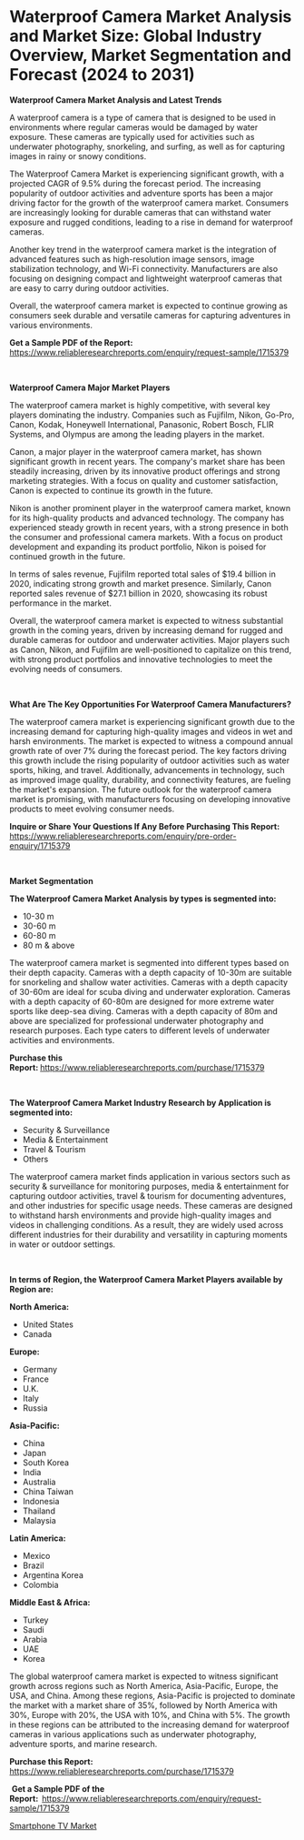 <p><h1>Waterproof Camera Market Analysis and Market Size: Global Industry Overview, Market Segmentation and Forecast (2024 to 2031)</h1></p><p><strong>Waterproof Camera Market Analysis and Latest Trends</strong></p>
<p><p>A waterproof camera is a type of camera that is designed to be used in environments where regular cameras would be damaged by water exposure. These cameras are typically used for activities such as underwater photography, snorkeling, and surfing, as well as for capturing images in rainy or snowy conditions.</p><p>The Waterproof Camera Market is experiencing significant growth, with a projected CAGR of 9.5% during the forecast period. The increasing popularity of outdoor activities and adventure sports has been a major driving factor for the growth of the waterproof camera market. Consumers are increasingly looking for durable cameras that can withstand water exposure and rugged conditions, leading to a rise in demand for waterproof cameras.</p><p>Another key trend in the waterproof camera market is the integration of advanced features such as high-resolution image sensors, image stabilization technology, and Wi-Fi connectivity. Manufacturers are also focusing on designing compact and lightweight waterproof cameras that are easy to carry during outdoor activities.</p><p>Overall, the waterproof camera market is expected to continue growing as consumers seek durable and versatile cameras for capturing adventures in various environments.</p></p>
<p><strong>Get a Sample PDF of the Report:&nbsp;</strong> <a href="https://www.reliableresearchreports.com/enquiry/request-sample/1715379">https://www.reliableresearchreports.com/enquiry/request-sample/1715379</a></p>
<p>&nbsp;</p>
<p><strong>Waterproof Camera Major Market Players</strong></p>
<p><p>The waterproof camera market is highly competitive, with several key players dominating the industry. Companies such as Fujifilm, Nikon, Go-Pro, Canon, Kodak, Honeywell International, Panasonic, Robert Bosch, FLIR Systems, and Olympus are among the leading players in the market. </p><p>Canon, a major player in the waterproof camera market, has shown significant growth in recent years. The company's market share has been steadily increasing, driven by its innovative product offerings and strong marketing strategies. With a focus on quality and customer satisfaction, Canon is expected to continue its growth in the future.</p><p>Nikon is another prominent player in the waterproof camera market, known for its high-quality products and advanced technology. The company has experienced steady growth in recent years, with a strong presence in both the consumer and professional camera markets. With a focus on product development and expanding its product portfolio, Nikon is poised for continued growth in the future.</p><p>In terms of sales revenue, Fujifilm reported total sales of $19.4 billion in 2020, indicating strong growth and market presence. Similarly, Canon reported sales revenue of $27.1 billion in 2020, showcasing its robust performance in the market. </p><p>Overall, the waterproof camera market is expected to witness substantial growth in the coming years, driven by increasing demand for rugged and durable cameras for outdoor and underwater activities. Major players such as Canon, Nikon, and Fujifilm are well-positioned to capitalize on this trend, with strong product portfolios and innovative technologies to meet the evolving needs of consumers.</p></p>
<p>&nbsp;</p>
<p><strong>What Are The Key Opportunities For Waterproof Camera Manufacturers?</strong></p>
<p><p>The waterproof camera market is experiencing significant growth due to the increasing demand for capturing high-quality images and videos in wet and harsh environments. The market is expected to witness a compound annual growth rate of over 7% during the forecast period. The key factors driving this growth include the rising popularity of outdoor activities such as water sports, hiking, and travel. Additionally, advancements in technology, such as improved image quality, durability, and connectivity features, are fueling the market's expansion. The future outlook for the waterproof camera market is promising, with manufacturers focusing on developing innovative products to meet evolving consumer needs.</p></p>
<p><strong>Inquire or Share Your Questions If Any Before Purchasing This Report:</strong> <a href="https://www.reliableresearchreports.com/enquiry/pre-order-enquiry/1715379">https://www.reliableresearchreports.com/enquiry/pre-order-enquiry/1715379</a></p>
<p>&nbsp;</p>
<p><strong>Market Segmentation</strong></p>
<p><strong>The Waterproof Camera Market Analysis by types is segmented into:</strong></p>
<p><ul><li>10-30 m</li><li>30-60 m</li><li>60-80 m</li><li>80 m & above</li></ul></p>
<p><p>The waterproof camera market is segmented into different types based on their depth capacity. Cameras with a depth capacity of 10-30m are suitable for snorkeling and shallow water activities. Cameras with a depth capacity of 30-60m are ideal for scuba diving and underwater exploration. Cameras with a depth capacity of 60-80m are designed for more extreme water sports like deep-sea diving. Cameras with a depth capacity of 80m and above are specialized for professional underwater photography and research purposes. Each type caters to different levels of underwater activities and environments.</p></p>
<p><strong>Purchase this Report:&nbsp;</strong><a href="https://www.reliableresearchreports.com/purchase/1715379">https://www.reliableresearchreports.com/purchase/1715379</a></p>
<p>&nbsp;</p>
<p><strong>The Waterproof Camera Market Industry Research by Application is segmented into:</strong></p>
<p><ul><li>Security & Surveillance</li><li>Media & Entertainment</li><li>Travel & Tourism</li><li>Others</li></ul></p>
<p><p>The waterproof camera market finds application in various sectors such as security & surveillance for monitoring purposes, media & entertainment for capturing outdoor activities, travel & tourism for documenting adventures, and other industries for specific usage needs. These cameras are designed to withstand harsh environments and provide high-quality images and videos in challenging conditions. As a result, they are widely used across different industries for their durability and versatility in capturing moments in water or outdoor settings.</p></p>
<p>&nbsp;</p>
<p><strong>In terms of Region, the Waterproof Camera Market Players available by Region are:</strong></p>
<p>
    <p> <strong> North America: </strong>
        <ul>
            <li>United States</li>
            <li>Canada</li>
        </ul>
        </p> 
    <p> <strong> Europe: </strong>
        <ul>
            <li>Germany</li>
            <li>France</li>
            <li>U.K.</li>
            <li>Italy</li>
            <li>Russia</li>
        </ul>
        </p> 
    <p> <strong> Asia-Pacific: </strong>
        <ul>
            <li>China</li>
            <li>Japan</li>
            <li>South Korea</li>
            <li>India</li>
            <li>Australia</li>
            <li>China Taiwan</li>
            <li>Indonesia</li>
            <li>Thailand</li>
            <li>Malaysia</li>
        </ul>
        </p> 
    <p> <strong> Latin America: </strong>
        <ul>
            <li>Mexico</li>
            <li>Brazil</li>
            <li>Argentina Korea</li>
            <li>Colombia</li>
        </ul>
        </p> 
    <p> <strong> Middle East & Africa: </strong>
        <ul>
            <li>Turkey</li>
            <li>Saudi</li>
            <li>Arabia</li>
            <li>UAE</li>
            <li>Korea</li>
        </ul>
    </p>
    </p>
<p><p>The global waterproof camera market is expected to witness significant growth across regions such as North America, Asia-Pacific, Europe, the USA, and China. Among these regions, Asia-Pacific is projected to dominate the market with a market share of 35%, followed by North America with 30%, Europe with 20%, the USA with 10%, and China with 5%. The growth in these regions can be attributed to the increasing demand for waterproof cameras in various applications such as underwater photography, adventure sports, and marine research.</p></p>
<p><strong>Purchase this Report: </strong><a href="https://www.reliableresearchreports.com/purchase/1715379">https://www.reliableresearchreports.com/purchase/1715379</a></p>
<p>&nbsp;<strong>Get a Sample PDF of the Report:&nbsp;&nbsp;</strong><a href="https://www.reliableresearchreports.com/enquiry/request-sample/1715379">https://www.reliableresearchreports.com/enquiry/request-sample/1715379</a></p>
<p><strong></strong></p>
<p><p><a href="https://github.com/Sinjinluong3e0awx2m195k76/Market-Research-Report-List-1/blob/main/smartphone-tv-market.md">Smartphone TV Market</a></p></p>